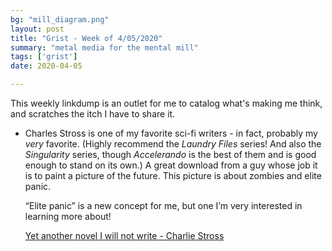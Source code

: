 ```yaml
---
bg: "mill_diagram.png"
layout: post
title: "Grist - Week of 4/05/2020"
summary: "metal media for the mental mill"
tags: ['grist']
date: 2020-04-05

---
```


This weekly linkdump is an outlet for me to catalog what's making me think, and scratches the itch I have to share it. 

- Charles Stross is one of my favorite sci-fi writers - in fact, probably my _very_ favorite. (Highly recommend the _Laundry Files_ series! And also the _Singularity_ series, though _Accelerando_ is the best of them and is good enough to stand on its own.) A great download from a guy whose job it is to paint a picture of the future. This picture is about zombies and elite panic.

  “Elite panic” is a new concept for me, but one I’m very interested in learning more about!

  [Yet another novel I will not write - Charlie Stross ](https://www.antipope.org/charlie/blog-static/2020/04/reality-keeps-stealing-my-line.html)